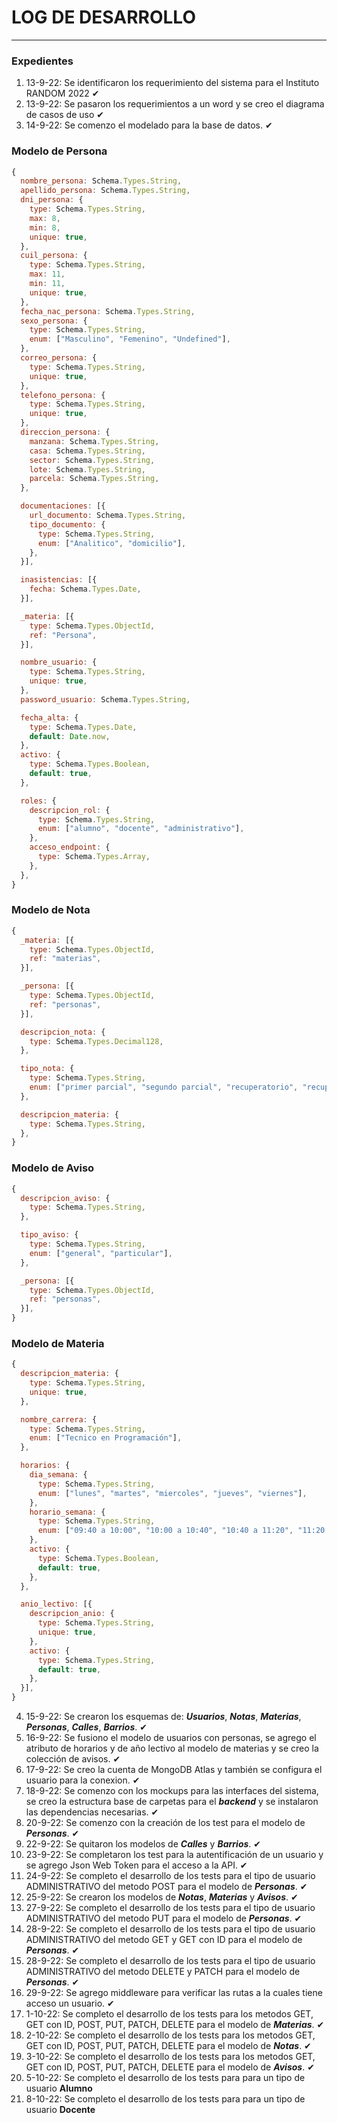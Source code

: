 # LOG DE DESARROLLO

---

### **Expedientes**

1. 13-9-22: Se identificaron los requerimiento del sistema para el Instituto RANDOM 2022 ✔
2. 13-9-22: Se pasaron los requerimientos a un word y se creo el diagrama de casos de uso ✔
3. 14-9-22: Se comenzo el modelado para la base de datos. ✔

### Modelo de Persona

```js
{
  nombre_persona: Schema.Types.String,
  apellido_persona: Schema.Types.String,
  dni_persona: {
    type: Schema.Types.String,
    max: 8,
    min: 8,
    unique: true,
  },
  cuil_persona: {
    type: Schema.Types.String,
    max: 11,
    min: 11,
    unique: true,
  },
  fecha_nac_persona: Schema.Types.String,
  sexo_persona: {
    type: Schema.Types.String,
    enum: ["Masculino", "Femenino", "Undefined"],
  },
  correo_persona: {
    type: Schema.Types.String,
    unique: true,
  },
  telefono_persona: {
    type: Schema.Types.String,
    unique: true,
  },
  direccion_persona: {
    manzana: Schema.Types.String,
    casa: Schema.Types.String,
    sector: Schema.Types.String,
    lote: Schema.Types.String,
    parcela: Schema.Types.String,
  },

  documentaciones: [{
    url_documento: Schema.Types.String,
    tipo_documento: {
      type: Schema.Types.String,
      enum: ["Analitico", "domicilio"],
    },
  }],

  inasistencias: [{
    fecha: Schema.Types.Date,
  }],

  _materia: [{
    type: Schema.Types.ObjectId,
    ref: "Persona",
  }],

  nombre_usuario: {
    type: Schema.Types.String,
    unique: true,
  },
  password_usuario: Schema.Types.String,

  fecha_alta: {
    type: Schema.Types.Date,
    default: Date.now,
  },
  activo: {
    type: Schema.Types.Boolean,
    default: true,
  },

  roles: {
    descripcion_rol: {
      type: Schema.Types.String,
      enum: ["alumno", "docente", "administrativo"],
    },
    acceso_endpoint: {
      type: Schema.Types.Array,
    },
  },
}
```

### Modelo de Nota

```js
{
  _materia: [{
    type: Schema.Types.ObjectId,
    ref: "materias",
  }],

  _persona: [{
    type: Schema.Types.ObjectId,
    ref: "personas",
  }],

  descripcion_nota: {
    type: Schema.Types.Decimal128,
  },

  tipo_nota: {
    type: Schema.Types.String,
    enum: ["primer parcial", "segundo parcial", "recuperatorio", "recuperatorio extraordinaria"],
  },

  descripcion_materia: {
    type: Schema.Types.String,
  },
}
```

### Modelo de Aviso

```js
{
  descripcion_aviso: {
    type: Schema.Types.String,
  },

  tipo_aviso: {
    type: Schema.Types.String,
    enum: ["general", "particular"],
  },

  _persona: [{
    type: Schema.Types.ObjectId,
    ref: "personas",
  }],
}
```

### Modelo de Materia

```js
{
  descripcion_materia: {
    type: Schema.Types.String,
    unique: true,
  },

  nombre_carrera: {
    type: Schema.Types.String,
    enum: ["Tecnico en Programación"],
  },

  horarios: {
    dia_semana: {
      type: Schema.Types.String,
      enum: ["lunes", "martes", "miercoles", "jueves", "viernes"],
    },
    horario_semana: {
      type: Schema.Types.String,
      enum: ["09:40 a 10:00", "10:00 a 10:40", "10:40 a 11:20", "11:20 a 12:00", "12:00 a 14:00", "14:00 a 14:40", "14:40 a 15:20", "15:20 a 16:00", "16:00 a 17:00"],
    },
    activo: {
      type: Schema.Types.Boolean,
      default: true,
    },
  },

  anio_lectivo: [{
    descripcion_anio: {
      type: Schema.Types.String,
      unique: true,
    },
    activo: {
      type: Schema.Types.String,
      default: true,
    },
  }],
}
```

4. 15-9-22: Se crearon los esquemas de: **_Usuarios_**, **_Notas_**, **_Materias_**, **_Personas_**, **_Calles_**, **_Barrios_**. ✔
5. 16-9-22: Se fusiono el modelo de usuarios con personas, se agrego el atributo de horarios y de año lectivo al modelo de materias y se creo la colección de avisos. ✔
6. 17-9-22: Se creo la cuenta de MongoDB Atlas y también se configura el usuario para la conexion. ✔
7. 18-9-22: Se comenzo con los mockups para las interfaces del sistema, se creo la estructura base de carpetas para el **_backend_** y se instalaron las dependencias necesarias. ✔
8. 20-9-22: Se comenzo con la creación de los test para el modelo de **_Personas_**. ✔
9. 22-9-22: Se quitaron los modelos de **_Calles_** y **_Barrios_**. ✔
10. 23-9-22: Se completaron los test para la autentificación de un usuario y se agrego Json Web Token para el acceso a la API. ✔
11. 24-9-22: Se completo el desarrollo de los tests para el tipo de usuario ADMINISTRATIVO del metodo POST para el modelo de **_Personas_**. ✔
12. 25-9-22: Se crearon los modelos de **_Notas_**, **_Materias_** y **_Avisos_**. ✔
13. 27-9-22: Se completo el desarrollo de los tests para el tipo de usuario ADMINISTRATIVO del metodo PUT para el modelo de **_Personas_**. ✔
14. 28-9-22: Se completo el desarrollo de los tests para el tipo de usuario ADMINISTRATIVO del metodo GET y GET con ID para el modelo de **_Personas_**. ✔
15. 28-9-22: Se completo el desarrollo de los tests para el tipo de usuario ADMINISTRATIVO del metodo DELETE y PATCH para el modelo de **_Personas_**. ✔
16. 29-9-22: Se agrego middleware para verificar las rutas a la cuales tiene acceso un usuario. ✔
17. 1-10-22: Se completo el desarrollo de los tests para los metodos GET, GET con ID, POST, PUT, PATCH, DELETE para el modelo de **_Materias_**. ✔
18. 2-10-22: Se completo el desarrollo de los tests para los metodos GET, GET con ID, POST, PUT, PATCH, DELETE para el modelo de **_Notas_**. ✔
19. 3-10-22: Se completo el desarrollo de los tests para los metodos GET, GET con ID, POST, PUT, PATCH, DELETE para el modelo de **_Avisos_**. ✔
20. 5-10-22: Se completo el desarrollo de los tests para para un tipo de usuario **Alumno**
21. 8-10-22: Se completo el desarrollo de los tests para para un tipo de usuario **Docente**